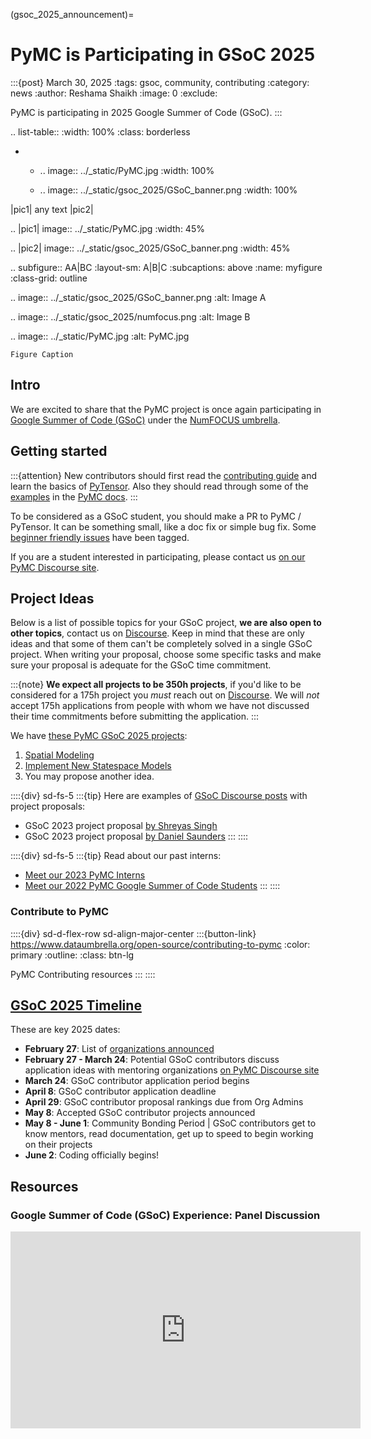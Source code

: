 (gsoc_2025_announcement)=
# PyMC is Participating in GSoC 2025

:::{post} March 30, 2025
:tags: gsoc, community, contributing
:category: news
:author: Reshama Shaikh
:image: 0
:exclude:

PyMC is participating in 2025 Google Summer of Code (GSoC).
:::

.. list-table::
   :width: 100%
   :class: borderless

   * - .. image:: ../_static/PyMC.jpg
          :width: 100%
         
     - .. image:: ../_static/gsoc_2025/GSoC_banner.png
          :width: 100%

|pic1| any text |pic2|

.. |pic1| image:: ../_static/PyMC.jpg
   :width: 45%

.. |pic2| image:: ../_static/gsoc_2025/GSoC_banner.png
   :width: 45%

.. subfigure:: AA|BC
   :layout-sm: A|B|C
   :subcaptions: above
   :name: myfigure
   :class-grid: outline

   .. image:: ../_static/gsoc_2025/GSoC_banner.png
      :alt: Image A

   .. image:: ../_static/gsoc_2025/numfocus.png
      :alt: Image B

   .. image:: ../_static/PyMC.jpg
      :alt: PyMC.jpg

    Figure Caption


## Intro

We are excited to share that the PyMC project is once again participating in [Google Summer of Code (GSoC)](https://opensource.googleblog.com/2025/02/meet-mentoring-organizations-of-gsoc.html) under the [NumFOCUS umbrella](https://github.com/numfocus/gsoc/blob/master/2025/ideas-list.md).

## Getting started

:::{attention}
New contributors should first read the [contributing guide](https://www.pymc.io/projects/docs/en/latest/contributing/index.html) and learn the basics of [PyTensor](https://github.com/pymc-devs/pytensor). Also they should read through some of the [examples](https://docs.pymc.io/projects/examples/en/latest/) in the [PyMC docs](https://docs.pymc.io). 
:::

To be considered as a GSoC student, you should make a PR to PyMC / PyTensor. It can be something small, like a doc fix or simple bug fix. Some [beginner friendly issues](https://github.com/pymc-devs/pymc/labels/beginner%20friendly) have been tagged.

If you are a student interested in participating, please contact us [on our PyMC Discourse site](https://discourse.pymc.io/).


## Project Ideas

Below is a list of possible topics for your GSoC project, **we are also open to other topics**, contact us on [Discourse](https://discourse.pymc.io/).
Keep in mind that these are only ideas and that some of them can't be completely solved in a single GSoC project.
When writing your proposal, choose some specific tasks and make sure your proposal is adequate for the GSoC time commitment. 

:::{note}
   **We expect all projects to be 350h projects**, if you'd like to be considered for a 175h project you _must_ reach out on [Discourse](https://discourse.pymc.io/). We will *not* accept 175h applications from people with whom we have not discussed their time commitments before submitting the application.
:::

We have [these PyMC GSoC 2025 projects](https://github.com/pymc-devs/pymc/wiki/GSoC-2025-projects):

1. [Spatial Modeling](https://github.com/pymc-devs/pymc/wiki/GSoC-2025-projects#spatial-modeling)
1. [Implement New Statespace Models](https://github.com/pymc-devs/pymc/wiki/GSoC-2025-projects#implement-new-statespace-models)
1. You may propose another idea.


::::{div} sd-fs-5
:::{tip}
Here are examples of [GSoC Discourse posts](https://discourse.pymc.io/search?q=gsoc) with project proposals:
- GSoC 2023 project proposal [by Shreyas Singh](https://discourse.pymc.io/t/gsoc-project-2023/11735/7)
- GSoC 2023 project proposal [by Daniel Saunders](https://discourse.pymc.io/t/gsoc-project-2023-spatial-modeling/11760)
:::
::::


::::{div} sd-fs-5
:::{tip}
Read about our past interns:
- [Meet our 2023 PyMC Interns](https://www.pymc.io/blog/blog_gsoc_2023.html)
- [Meet our 2022 PyMC Google Summer of Code Students](https://www.pymc.io/blog/blog_gsoc_2022.html)
:::
::::

### Contribute to PyMC

::::{div} sd-d-flex-row sd-align-major-center
:::{button-link} https://www.dataumbrella.org/open-source/contributing-to-pymc
:color: primary
:outline:
:class: btn-lg

PyMC Contributing resources
:::
::::

## [GSoC 2025 Timeline](https://developers.google.com/open-source/gsoc/timeline)

These are key 2025 dates:  
- **February 27**: List of [organizations announced](https://summerofcode.withgoogle.com/programs/2025/organizations)
- **February 27 - March 24**: Potential GSoC contributors discuss application ideas with mentoring organizations [on PyMC Discourse site](https://discourse.pymc.io/)
- **March 24**: GSoC contributor application period begins
- **April 8**: GSoC contributor application deadline
- **April 29**: GSoC contributor proposal rankings due from Org Admins
- **May 8**: Accepted GSoC contributor projects announced
- **May 8 - June 1**: Community Bonding Period | GSoC contributors get to know mentors, read documentation, get up to speed to begin working on their projects
- **June 2**: Coding officially begins!


## Resources

### Google Summer of Code (GSoC) Experience: Panel Discussion
<p>
<iframe width="560" height="315" src="https://www.youtube.com/embed/YE-TYJmvbfg" title="PyMC GSOC panel discussion video" frameborder="0" allow="accelerometer; autoplay; clipboard-write; encrypted-media; gyroscope; picture-in-picture; web-share" allowfullscreen>
</iframe>
</p>

